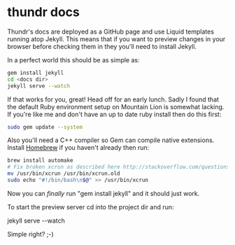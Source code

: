 # thundr docs

Thundr's docs are deployed as a GitHub page and use Liquid templates running atop Jekyll. This means
that if you want to preview changes in your browser before checking them in they you'll need to install 
Jekyll.

In a perfect world this should be as simple as:

```bash
gem install jekyll
cd <docs dir>
jekyll serve --watch
```

If that works for you, great! Head off for an early lunch. Sadly I found that the default Ruby environment 
setup on Mountain Lion is somewhat lacking. If you're like me and don't have an up to date ruby install then 
do this first:

```bash
sudo gem update --system
```

Also you'll need a C++ compiler so Gem can compile native extensions. Install 
[Homebrew](https://github.com/mxcl/homebrew/wiki/Installation) if you haven't already then run:

```bash
brew install automake
# Fix broken xcrun as described here http://stackoverflow.com/questions/13041525/osx-10-8-xcrun-no-such-file-or-directory
mv /usr/bin/xcrun /usr/bin/xcrun.old
sudo echo "#!/bin/bash\n$@" >> /usr/bin/xcrun 
```

Now you can *finally* run "gem install jekyll" and it should just work.

To start the preview server cd into the project dir and run:

jekyll serve --watch

Simple right? ;-)
